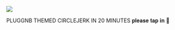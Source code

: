 ![](https://i.pinimg.com/564x/39/7d/3c/397d3c012ca0824032538a9449a00131.jpg)

 PLUGGNB THEMED CIRCLEJERK IN 20 MINUTES 𝐩𝐥𝐞𝐚𝐬𝐞 𝐭𝐚𝐩 𝐢𝐧 📲
